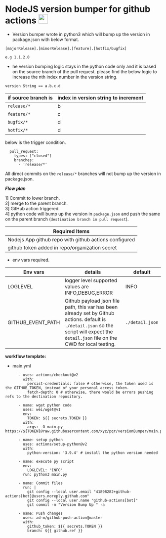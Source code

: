 # NodeJS version bumper for github actions <img src="https://miro.medium.com/max/1000/1*A3EN6RoI9LIVpL7EhIGHzQ.gif" width="30px">


* Version bumper wrote in python3 which will bump up the version in package.json with below format.

`[majorRelease].[minorRelease].[feature].[hotfix/bugfix]`

`e.g 1.1.2.0`

* he version bumping logic stays in the python code only and it is based on the source branch of the pull request. please find the below logic to increase the nth index number in the version string.

`version String == a.b.c.d`

if source branch is | index in version string to increment
------------- |-------------
`release/*` | b
`feature/*` | c
`bugfix/*` | d
`hotfix/*` | d

below is the trigger condition.

```
  pull_request:
    types: ["closed"]
    branches:
      - 'release/*' 
```

All direct commits on the `release/*` branches will not bump up the version in package.json.

***Flow plan*** 

1] Commit to lower branch. \
2] merge to the parent branch. \
3] GitHub action triggered. \
4] python code will bump up the version in `package.json` and push the same on the parent branch (`destination branch in pull request`).



Required Items|
------------- |
Nodejs App github repo with github actions configured | 
github token added in repo/organization secret |

* env vars required.

Env vars          | details | default
------------- |------------- | ----
LOGLEVEL| logger level supported values are INFO,DEBUG,ERROR| INFO
GITHUB_EVENT_PATH | Github payload json file path, this var has been already set by Github actions. default is `./detail.json` so the script will expect the `detail.json` file on the CWD for local testing. | `./detail.json`
**workflow template:**
* main.yml
```
      - uses: actions/checkout@v2
        with:
          persist-credentials: false # otherwise, the token used is the GITHUB_TOKEN, instead of your personal access token.
          fetch-depth: 0 # otherwise, there would be errors pushing refs to the destination repository.

      - name: wget python code
        uses: wei/wget@v1
        env:
          TOKEN: ${{ secrets.TOKEN }}       
        with:
          args: -O main.py https://${TOKEN}@raw.githubusercontent.com/xyz/pqr/versionBumper/main.py

      - name: setup python
        uses: actions/setup-python@v2
        with:
          python-version: '3.9.4' # install the python version needed
          
      - name: execute py script
        env: 
          LOGLEVEL: "INFO"
        run: python3 main.py
        
      - name: Commit files
        run: |
          git config --local user.email "41898282+github-actions[bot]@users.noreply.github.com"
          git config --local user.name "github-actions[bot]"
          git commit -m "Version Bump Up " -a

      - name: Push changes
        uses: ad-m/github-push-action@master
        with:
          github_token: ${{ secrets.TOKEN }}
          branch: ${{ github.ref }}
```
